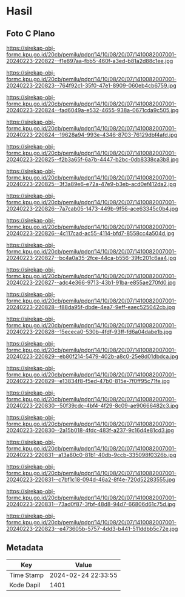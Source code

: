 # Hasil

## Foto C Plano

https://sirekap-obj-formc.kpu.go.id/20cb/pemilu/pdpr/14/10/08/20/07/1410082007001-20240223-220822--f1e897aa-fbb5-460f-a3ed-b81a2d88c1ee.jpg

https://sirekap-obj-formc.kpu.go.id/20cb/pemilu/pdpr/14/10/08/20/07/1410082007001-20240223-220823--764f92c1-35f0-47e1-8909-060eb4cb6759.jpg

https://sirekap-obj-formc.kpu.go.id/20cb/pemilu/pdpr/14/10/08/20/07/1410082007001-20240223-220824--fad6049a-e532-4655-938a-0671cda9c505.jpg

https://sirekap-obj-formc.kpu.go.id/20cb/pemilu/pdpr/14/10/08/20/07/1410082007001-20240223-220824--19628a94-993e-4346-8703-76129dbf4afd.jpg

https://sirekap-obj-formc.kpu.go.id/20cb/pemilu/pdpr/14/10/08/20/07/1410082007001-20240223-220825--f2b3a65f-6a7b-4447-b2bc-0db8338ca3b8.jpg

https://sirekap-obj-formc.kpu.go.id/20cb/pemilu/pdpr/14/10/08/20/07/1410082007001-20240223-220825--3f3a89e6-e72a-47e9-b3eb-acd0ef412da2.jpg

https://sirekap-obj-formc.kpu.go.id/20cb/pemilu/pdpr/14/10/08/20/07/1410082007001-20240223-220826--7a7cab05-1473-449b-9f56-ace63345c0b4.jpg

https://sirekap-obj-formc.kpu.go.id/20cb/pemilu/pdpr/14/10/08/20/07/1410082007001-20240223-220826--4c117cad-ac55-4114-bfd7-8558cc4a504d.jpg

https://sirekap-obj-formc.kpu.go.id/20cb/pemilu/pdpr/14/10/08/20/07/1410082007001-20240223-220827--bc4a0a35-2fce-44ca-b556-39fc201c6aa4.jpg

https://sirekap-obj-formc.kpu.go.id/20cb/pemilu/pdpr/14/10/08/20/07/1410082007001-20240223-220827--adc4e366-9713-43b1-91ba-e855ae270fd0.jpg

https://sirekap-obj-formc.kpu.go.id/20cb/pemilu/pdpr/14/10/08/20/07/1410082007001-20240223-220828--f88da95f-dbde-4ea7-9eff-eaec525042cb.jpg

https://sirekap-obj-formc.kpu.go.id/20cb/pemilu/pdpr/14/10/08/20/07/1410082007001-20240223-220828--15ececa0-530b-4fdf-93ff-fd6a04dabe1b.jpg

https://sirekap-obj-formc.kpu.go.id/20cb/pemilu/pdpr/14/10/08/20/07/1410082007001-20240223-220829--eb80f214-5479-402b-a8c0-25e8d01dbdca.jpg

https://sirekap-obj-formc.kpu.go.id/20cb/pemilu/pdpr/14/10/08/20/07/1410082007001-20240223-220829--e13834f8-f5ed-47b0-815e-7f0ff95c71fe.jpg

https://sirekap-obj-formc.kpu.go.id/20cb/pemilu/pdpr/14/10/08/20/07/1410082007001-20240223-220830--50f39cdc-4bf4-4f29-8c09-ae90666482c3.jpg

https://sirekap-obj-formc.kpu.go.id/20cb/pemilu/pdpr/14/10/08/20/07/1410082007001-20240223-220830--2a15b018-4fdc-483f-a237-9c16d4e81cd3.jpg

https://sirekap-obj-formc.kpu.go.id/20cb/pemilu/pdpr/14/10/08/20/07/1410082007001-20240223-220831--a13a80c0-81b1-40db-9ccb-335098f0326b.jpg

https://sirekap-obj-formc.kpu.go.id/20cb/pemilu/pdpr/14/10/08/20/07/1410082007001-20240223-220831--c7bf1c18-094d-46a2-8f4e-720d52283555.jpg

https://sirekap-obj-formc.kpu.go.id/20cb/pemilu/pdpr/14/10/08/20/07/1410082007001-20240223-220831--73ad0f87-3fbf-48d8-94d7-66806d61c75d.jpg

https://sirekap-obj-formc.kpu.go.id/20cb/pemilu/pdpr/14/10/08/20/07/1410082007001-20240223-220823--e473605b-5757-4dd3-b441-511ddbb5c72e.jpg


## Metadata

| Key        | Value               |
| ---------- | ------------------- |
| Time Stamp | 2024-02-24 22:33:55 |
| Kode Dapil | 1401                |



